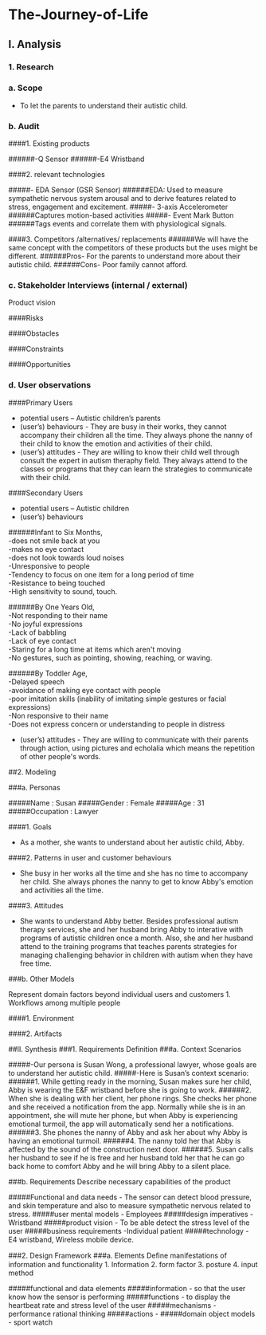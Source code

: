 # The-Journey-of-Life

## I. Analysis

### 1. Research

### a. Scope

-	To let the parents to understand their autistic child.

### b. Audit

####1. Existing products

######-Q Sensor 
######-E4 Wristband

####2. relevant technologies

#####-	EDA Sensor (GSR Sensor)
######EDA: Used to measure sympathetic nervous system arousal and to derive features related to stress, engagement and excitement.
#####-	3-axis Accelerometer
######Captures motion-based activities
#####-	Event Mark Button
######Tags events and correlate them with physiological signals.

####3. Competitors /alternatives/ replacements
######We will have the same concept with the competitors of these products but the uses might be different. 
######Pros- For the parents to understand more about their autistic child.
######Cons- Poor family cannot afford.



### c. Stakeholder Interviews (internal / external)

Product vision

####Risks

####Obstacles

####Constraints

####Opportunities


### d. User observations

####Primary Users

-	potential users – Autistic children’s parents
-	(user’s) behaviours - They are busy in their works, they cannot accompany their children all the time. They always phone the nanny of their child to know the emotion and activities of their child. 
-	(user’s) attitudes - They are willing to know their child well through consult the expert in autism theraphy field. They always attend to the classes or programs that they can learn the strategies to communicate with their child.

####Secondary Users
-	potential users – Autistic children
-	(user’s) behaviours     

######Infant to Six Months,                                  
-does not smile back at you                           
-makes no eye contact                             
-does not look towards loud noises                               
-Unresponsive to people                                         
-Tendency to focus on one item for a long period of time                           
-Resistance to being touched                                
-High sensitivity to sound, touch.                                   

######By One Years Old,                                
-Not responding to their name                               
-No joyful expressions                                
-Lack of babbling                            
-Lack of eye contact                           
-Staring for a long time at items which aren't moving                                
-No gestures, such as pointing, showing, reaching, or waving.                     

######By Toddler Age,                    
-Delayed speech                              
-avoidance of making eye contact with people                           
-poor imitation skills (inability of imitating simple gestures or facial expressions)                          
-Non responsive to their name                   
-Does not express concern or understanding to people in distress                 

-	(user’s) attitudes - They are willing to communicate with their parents through action, using pictures and echolalia which means the repetition of other people's words.


##2. Modeling

###a. Personas

#####Name : Susan
#####Gender : Female
#####Age : 31
#####Occupation : Lawyer

####1. Goals

- As a mother, she wants to understand about her autistic child, Abby.

####2. Patterns in user and customer behaviours

- She busy in her works all the time and she has no time to accompany her child. She always phones the nanny to get to know Abby's emotion and activities all the time.

####3. Attitudes

- She wants to understand Abby better. Besides professional autism therapy services, she and her husband bring Abby to interative with programs of autistic children once a month. Also, she and her husband attend to the training programs that teaches parents strategies for managing challenging behavior in children with autism when they have free time.

###b. Other Models

Represent domain factors beyond individual users and customers 1. Workflows among multiple people

####1. Environment

####2. Artifacts


##II. Synthesis
###1. Requirements Definition
###a. Context Scenarios

#####-Our persona is Susan Wong, a professional lawyer, whose goals are to understand her autistic child.
#####-Here is Susan’s context scenario:
######1.	While getting ready in the morning, Susan makes sure her child, Abby is wearing the E&F wristband before she is going to work.
######2.	When she is dealing with her client, her phone rings. She checks her phone and she received a notification from the app. Normally while she is in an appointment, she will mute her phone, but when Abby is experiencing emotional turmoil, the app will automatically send her a notifications. 
######3.	She phones the nanny of Abby and ask her about why Abby is having an emotional turmoil.
######4.	The nanny told her that Abby is affected by the sound of the construction next door.
######5.	Susan calls her husband to see if he is free and her husband told her that he can go back home to comfort Abby and he will bring Abby to a silent place.


###b. Requirements
Describe necessary capabilities of the product

#####Functional and data needs - The sensor can detect blood pressure, and skin temperature and also to measure sympathetic nervous  related to stress.
#####user mental models - Employees
#####design imperatives - Wristband
#####product vision - To be able detect the stress level of the user
#####business requirements -Individual patient 
#####technology - E4 wristband, Wireless mobile device.

###2. Design Framework
###a. Elements
Deﬁne manifestations of information and functionality 1. Information 2. form factor 3. posture 4. input method

#####functional and data elements 
#####information - so that the user know how the sensor is performing
#####functions - to display the heartbeat rate and stress level of the user
#####mechanisms - performance rational thinking
#####actions - 
#####domain object models - sport watch

